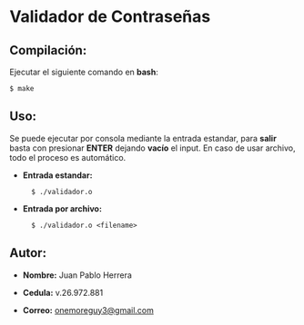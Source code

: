 # **Validador de Contraseñas**
## **Compilación:**
Ejecutar el siguiente comando en **bash**:

    $ make

## **Uso:**
Se puede ejecutar por consola mediante la entrada estandar, para **salir** basta con presionar **ENTER** dejando **vacío** el input. En caso de usar archivo, todo el proceso es automático.

- **Entrada estandar:**
        
        $ ./validador.o

- **Entrada por archivo:**
        
        $ ./validador.o <filename>

## **Autor:**
- **Nombre:** Juan Pablo Herrera

- **Cedula:** v.26.972.881

- **Correo:** onemoreguy3@gmail.com